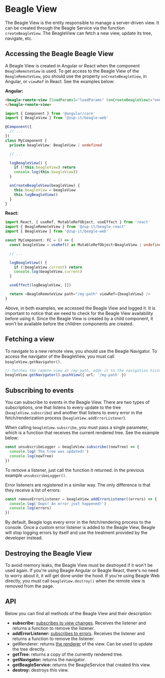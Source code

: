 # Beagle View

The Beagle View is the entity responsible to manage a server-driven view. It can be created through
the Beagle Service via the function `createBeagleView`. The BeagleView can fetch a new view, update
its tree, navigate, etc.

## Accessing the Beagle Beagle View

A Beagle View is created in Angular or React when the component `BeagleRemoteView` is used. To get
access to the Beagle View of the `BeagleRemoteView`, you should use the property
`onCreateBeagleView`, in Angular, or `viewRef` in React. See the examples below:

**Angular:**
```html
<beagle-remote-view [loadParams]="loadParams" (onCreateBeagleView)="onCreateBeagleView($event)">
</beagle-remote-view>
```
```typescript
import { Component } from '@angular/core'
import { BeagleView } from '@zup-it/beagle-web'

@Component({
  // ...
})
class MyComponent {
  private beagleView: BeagleView | undefined

  // ...

  logBeagleView() {
    if (!this.beagleView) return
    console.log(this.beagleView))
  }

  onCreateBeagleView(beagleView) {
    this.beagleView = beagleView
    this.logBeagleView()
  }
}
```

**React:**
```typescript
import React, { useRef, MutableRefObject, useEffect } from 'react'
import { BeagleRemoteView } from '@zup-it/beagle-react'
import { BeagleView } from '@zup-it/beagle-web'

const MyComponent: FC = () => {
  const beagleView = useRef() as MutableRefObject<BeagleView | undefined>

  // ...

  logBeagleView() {
    if (!beagleView.current) return
    console.log(beagleView.current)
  }

  useEffect(logBeagleView, [])

  return <BeagleRemoteView path="/my-path" viewRef={beagleView} />
}
```

Above, in both examples, we accessed the Beagle View and logged it. It is important to notice that
we need to check for the Beagle View availability before using it. Since the Beagle View is created
by a child component, it won't be available before the children components are created.

## Fetching a view

To navigate to a new remote view, you should use the Beagle Navigator. To access the navigator of
the BeagleView, you must call `beagleView.getNavigator()`.

```typescript
// fetches the remote view at /my-path, adds it to the navigation history and renders its tree.
beagleView.getNavigator().pushView({ url: '/my-path' })
```

## Subscribing to events

You can subscribe to events in the Beagle View. There are two types of subscriptions, one that
listens to every update to the tree (`beagleView.subscribe`) and another that listens to every error
in the fetch/renderization process (`beagleView.addErrorListener`).

When calling `beagleView.subscribe`, you must pass a single parameter, which is a function that
receives the current rendered tree. See the example below:

```typescript
const unsubscribeLogger = beagleView.subscribe((newTree) => {
  console.log('The tree was updated!')
  console.log(newTree)
})
```

To remove a listener, just call the function it returned. In the previous example
`unsubscribeLogger()`.

Error listeners are registered in a similar way. The only difference is that they receive a list of
errors:

```typescript
const removeErrorListener = beagleView.addErrorListener((errors) => {
  console.log('Oops! An error just happened!')
  console.log(errors)
})
```

By default, Beagle logs every error in the fetch/rendering process to the console. Once a custom
error listener is added to the Beagle View, Beagle will stop logging errors by itself and use the
treatment provided by the developer instead.

## Destroying the Beagle View

To avoid memory leaks, the Beagle View must be destroyed if it won't be used again. If you're using
Beagle Angular or Beagle React, there's no need to worry about it, it will get done under the hood.
If you're using Beagle Web directly, you must call `beagleView.destroy()` when the remote view
is removed from the page.

## API

Below you can find all methods of the Beagle View and their description:

- **subscribe:** [subscribes to view changes](#Subscribing-to-events). Receives the listener and
returns a function to remove the listener.
- **addErrorListener:** [subscribes to errors](#Subscribing-to-events). Receives the listener and
returns a function to remove the listener.
- getRenderer: returns [the renderer](renderization.md#The-Renderer-API) of the view. Can be used
to update the tree directly.
- **getTree:** returns a copy of the currently rendered tree.
- **getNavigator:** returns the navigator.
- **getBeagleService:** returns the BeagleService that created this view.
- **destroy:** destroys this view.
